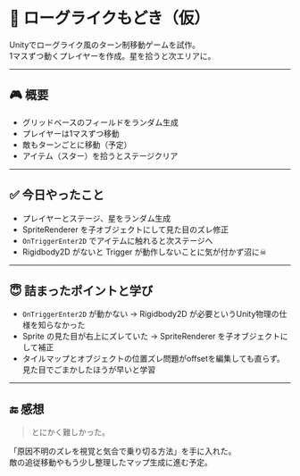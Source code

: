 # 🧱 ローグライクもどき（仮）

Unityでローグライク風のターン制移動ゲームを試作。  
1マスずつ動くプレイヤーを作成。星を拾うと次エリアに。

---

## 🎮 概要

- グリッドベースのフィールドをランダム生成
- プレイヤーは1マスずつ移動
- 敵もターンごとに移動（予定）
- アイテム（スター）を拾うとステージクリア

---

## ✅ 今日やったこと

- プレイヤーとステージ、星をランダム生成
- SpriteRenderer を子オブジェクトにして見た目のズレ修正
- `OnTriggerEnter2D` でアイテムに触れると次ステージへ
- Rigidbody2D がないと Trigger が動作しないことに気が付かず沼に☠

---

## 😇 詰まったポイントと学び

- `OnTriggerEnter2D` が動かない → Rigidbody2D が必要というUnity物理の仕様を知らなかった
- Sprite の見た目が右上にズレていた → SpriteRenderer を子オブジェクトにして補正
- タイルマップとオブジェクトの位置ズレ問題がoffsetを編集しても直らず。見た目でごまかしたほうが早いと学習

---

## 🔚 感想

> とにかく難しかった。

「原因不明のズレを視覚と気合で乗り切る方法」を手に入れた。  
敵の追従移動やもう少し整理したマップ生成に進む予定。
